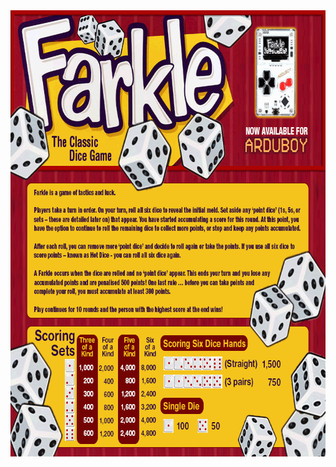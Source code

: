 <img src="/distributable/banner.png" data-canonical-src="/distributable/banner.png" width="700" height="714" />